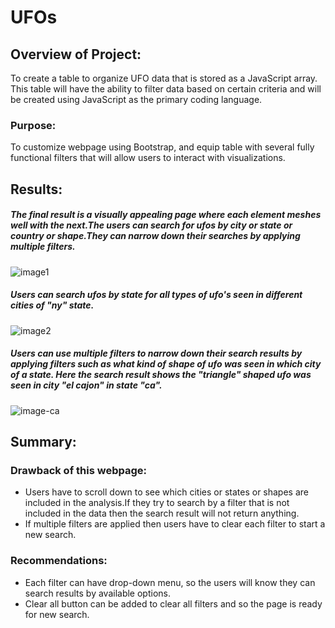 # UFOs
## Overview of Project:
To create a table to organize UFO data that is stored as a JavaScript array. This table will have the ability to filter data based on certain criteria and will be created using JavaScript as the primary coding language.
### Purpose:
To customize webpage using Bootstrap, and equip table with several fully functional filters that will allow users to interact with visualizations. 

## Results:
##### The final result is a visually appealing page where each element meshes well with the next.The users can search for ufos by city or state or country or shape.They can narrow down their searches by applying multiple filters.
![image1](https://user-images.githubusercontent.com/84524153/130332624-00ca25de-8fe4-4c95-b119-ea21c63aeca5.png)
##### Users can search ufos by state for all types of ufo's seen in different cities of "ny" state.
![image2](https://user-images.githubusercontent.com/84524153/130333701-f79975d8-a3f6-42ef-964e-67a3deb06b32.png)
##### Users can use multiple filters to narrow down their search results by applying filters such as what kind of shape of ufo was seen in which city of a state. Here the search result shows the "triangle" shaped ufo was seen in city "el cajon" in state "ca".
![image-ca](https://user-images.githubusercontent.com/84524153/130332627-841ddf38-c06b-425c-9560-78e078376419.png)

## Summary:
### Drawback of this webpage:
- Users have to scroll down to see which cities or states or shapes are included in the analysis.If they try to search by a filter that is not included in the data then the search result will not return anything.
- If multiple filters are applied then users have to clear each filter to start a new search.
### Recommendations:
- Each filter can have drop-down menu, so the users will know they can search results by available options.
- Clear all button can be added to clear all filters and so the page is ready for new search.

